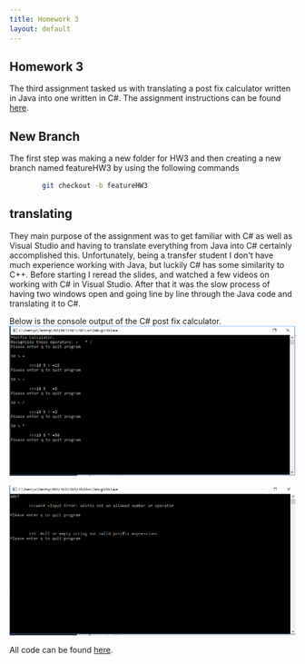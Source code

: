```yaml
---
title: Homework 3
layout: default
---
```

## Homework 3
The third assignment tasked us with translating a post fix calculator written in Java into one written in C#.
The assignment instructions can be found [here](http://www.wou.edu/~morses/classes/cs46x/assignments/HW3.html).

## New Branch
The first step was making a new folder for HW3 and then creating a new branch named featureHW3 by using the following commands
```bash
        git checkout -b featureHW3
```

## translating
They main purpose of the assignment was to get familiar with C# as well as Visual Studio and having to translate everything from Java into C# certainly accomplished this. Unfortunately, being a transfer student I don't have much experience working with Java, but luckily C# has some similarity to C++.
Before starting I reread the slides, and watched a few videos on working with C# in Visual Studio. After that it was the slow process of having two windows open and going line by line through the Java code and translating it to C#.


Below is the console output of the C# post fix calculator.
![](img/HW3_3.PNG?raw=true)

![](img/HW3_null.PNG?raw=true)

All code can be found [here]().
